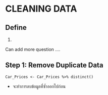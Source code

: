 # CLEANING DATA

## Define 

1.

Can add more question ....

## Step 1: Remove Duplicate Data

```
Car_Prices <- Car_Prices %>% distinct()
```
- จะทำการลบข้อมูลที่ซ้ำออกไปก่อน 

